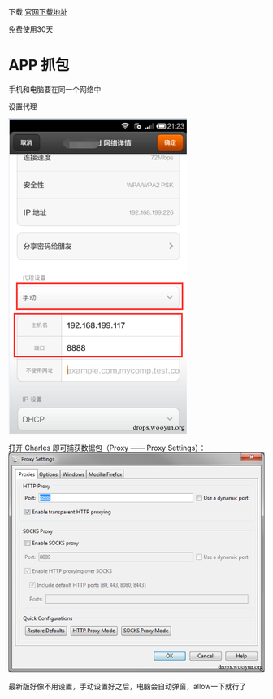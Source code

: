 
下载
[官网下载地址](https://www.charlesproxy.com/download/)

免费使用30天


# APP 抓包
手机和电脑要在同一个网络中

设置代理

![img.png](img.png)


打开 Charles 即可捕获数据包（Proxy —— Proxy Settings）：
![img_1.png](img_1.png)

最新版好像不用设置，手动设置好之后，电脑会自动弹窗，allow一下就行了


